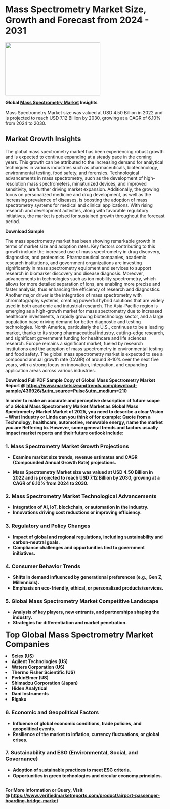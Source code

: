 <H1>Mass Spectrometry Market Size, Growth and Forecast from 2024 - 2031</H1><img class="aligncenter size-medium wp-image-584254" src="https://thirdeyenews.in/wp-content/uploads/2024/09/Global-Market-Research-300x168.jpeg" alt="" width="300" height="168" /><p><strong>Global&nbsp;<a href="https://www.marketsizeandtrends.com/download-sample/436926/&amp;utm_source=Pulse&amp;utm_medium=210">Mass Spectrometry Market</a> Insights</strong></p><p>Mass Spectrometry Market size was valued at USD 4.50 Billion in 2022 and is projected to reach USD 7.12 Billion by 2030, growing at a CAGR of 6.10% from 2024 to 2030.</p><p><h2>Market Growth Insights</h2> <p>The global mass spectrometry market has been experiencing robust growth and is expected to continue expanding at a steady pace in the coming years. This growth can be attributed to the increasing demand for analytical techniques in various industries such as pharmaceuticals, biotechnology, environmental testing, food safety, and forensics. Technological advancements in mass spectrometry, such as the development of high-resolution mass spectrometers, miniaturized devices, and improved sensitivity, are further driving market expansion. Additionally, the growing focus on personalized medicine and drug development, as well as the increasing prevalence of diseases, is boosting the adoption of mass spectrometry systems for medical and clinical applications. With rising research and development activities, along with favorable regulatory initiatives, the market is poised for sustained growth throughout the forecast period.</p> <p><strong>Download Sample</strong></p> <p>The mass spectrometry market has been showing remarkable growth in terms of market size and adoption rates. Key factors contributing to this growth include the increased use of mass spectrometry in drug discovery, diagnostics, and proteomics. Pharmaceutical companies, academic research institutions, and government organizations are investing significantly in mass spectrometry equipment and services to support research in biomarker discovery and disease diagnosis. Moreover, advancements in technologies such as ion mobility spectrometry, which allows for more detailed separation of ions, are enabling more precise and faster analysis, thus enhancing the efficiency of research and diagnostics. Another major driver is the integration of mass spectrometry with chromatography systems, creating powerful hybrid solutions that are widely used in both academic and industrial research. The Asia-Pacific region is emerging as a high-growth market for mass spectrometry due to increased healthcare investments, a rapidly growing biotechnology sector, and a large population base driving demand for better diagnostic and testing technologies. North America, particularly the U.S., continues to be a leading market, thanks to its strong pharmaceutical industry, cutting-edge research, and significant government funding for healthcare and life sciences research. Europe remains a significant market, fueled by research institutions and the adoption of mass spectrometry in environmental testing and food safety. The global mass spectrometry market is expected to see a compound annual growth rate (CAGR) of around 8-10% over the next five years, with a strong focus on innovation, integration, and expanding application areas across various industries.</p> <p><strong></p><p><span class=""><strong>Download Full PDF Sample Copy of Global Mass Spectrometry Market Report</strong> @ <a href="https://www.marketsizeandtrends.com/download-sample/436926/&amp;utm_source=Pulse&amp;utm_medium=210" target="_blank">https://www.marketsizeandtrends.com/download-sample/436926/&amp;utm_source=Pulse&amp;utm_medium=210</a></span></p><p>In order to make an accurate and perceptive description of future scope of a Global&nbsp;Mass Spectrometry Market Market as Global&nbsp;Mass Spectrometry Market Market of 2025, you need to describe a clear Vision &ndash; What Industry or Linda can you think of for example: Quote from a Technology, healthcare, automotive, renewable energy, name the market you are Reffering to. However, some general trends and factors usually impact market reports and their future outlook include:</p><h3>1.&nbsp;<strong>Mass Spectrometry Market Growth Projections</strong></h3><ul><li>Examine market size trends, revenue estimates and CAGR (Compounded Annual Growth Rate) projections.</li><li><p>Mass Spectrometry Market size was valued at USD 4.50 Billion in 2022 and is projected to reach USD 7.12 Billion by 2030, growing at a CAGR of 6.10% from 2024 to 2030.</p></li></ul><h3>2.&nbsp;<strong>Mass Spectrometry Market Technological Advancements</strong></h3><ul><li>Integration of AI, IoT, blockchain, or automation in the industry.</li><li>Innovations driving cost reductions or improving efficiency.</li></ul><h3>3.&nbsp;<strong>Regulatory and Policy Changes</strong></h3><ul><li>Impact of global and regional regulations, including sustainability and carbon-neutral goals.</li><li>Compliance challenges and opportunities tied to government initiatives.</li></ul><h3>4.&nbsp;<strong>Consumer Behavior Trends</strong></h3><ul><li>Shifts in demand influenced by generational preferences (e.g., Gen Z, Millennials).</li><li>Emphasis on eco-friendly, ethical, or personalized products/services.</li></ul><h3>5.&nbsp;<strong>Global Mass Spectrometry Market Competitive Landscape</strong></h3><ul><li>Analysis of key players, new entrants, and partnerships shaping the industry.</li><li>Strategies for differentiation and market penetration.</li></ul><p data-pm-slice="1 1 []"><span style="color: inherit; font-family: inherit; font-size: 25px;">Top Global Mass Spectrometry Market Companies</span></p><div class="" data-test-id=""><p><li>Sciex (US)</li><li> Agilent Technologies (US)</li><li> Waters Corporation (US)</li><li> Thermo Fisher Scientific (US)</li><li> PerkinElmer (US)</li><li> Shimadzu Corporation (Japan)</li><li> Hiden Analytical</li><li> Dani Instruments</li><li> Rigaku</li></p></div><h3>6.&nbsp;<strong>Economic and Geopolitical Factors</strong></h3><ul><li>Influence of global economic conditions, trade policies, and geopolitical events.</li><li>Resilience of the market to inflation, currency fluctuations, or global crises.</li></ul><h3>7.&nbsp;<strong>Sustainability and ESG (Environmental, Social, and Governance)</strong></h3><ul><li>Adoption of sustainable practices to meet ESG criteria.</li><li>Opportunities in green technologies and circular economy principles.</li></ul><h2><strong style="font-size: 14px;">For More Information or Query, Visit @&nbsp;</strong><a style="background-color: #ffffff; font-size: 14px;" href="https://www.marketsizeandtrends.com/report/mass-spectrometry-market/" target="_blank">https://www.verifiedmarketreports.com/product/airport-passenger-boarding-bridge-market</a></h2>
